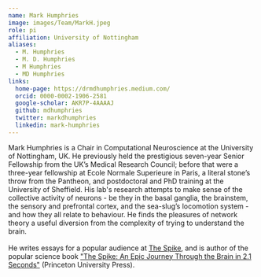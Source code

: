 ```yaml
---
name: Mark Humphries
image: images/Team/MarkH.jpeg
role: pi
affiliation: University of Nottingham
aliases:
  - M. Humphries
  - M. D. Humphries
  - M Humphries
  - MD Humphries
links:
  home-page: https://drmdhumphries.medium.com/
  orcid: 0000-0002-1906-2581
  google-scholar: AKR7P-4AAAAJ
  github: mdhumphries
  twitter: markdhumphries
  linkedin: mark-humphries
---
```


Mark Humphries is a Chair in Computational Neuroscience at the University of Nottingham, UK. He previously held the prestigious seven-year Senior Fellowship from the UK’s Medical Research Council; before that were a three-year fellowship at Ecole Normale Superieure in Paris, a literal stone’s throw from the Pantheon, and postdoctoral and PhD training at the University of Sheffield. His lab's research attempts to make sense of the collective activity of neurons - be they in the basal ganglia, the brainstem, the sensory and prefrontal cortex, and the sea-slug’s locomotion system - and how they all relate to behaviour. He finds the pleasures of network theory a useful diversion from the complexity of trying to understand the brain.
<br>
<br>
He writes essays for a popular audience at [The Spike](https://medium.com/the-spike), and is author of the popular science book ["The Spike: An Epic Journey Through the Brain in 2.1 Seconds"](https://press.princeton.edu/books/paperback/9780691241487/the-spike?_gl=1*147tsvi*_up*MQ..*_ga*OTA5MDEyMDc5LjE3MjM2NTY5Nzg.*_ga_N1W9JWKLY3*MTcyMzY1Njk3Ny4xLjEuMTcyMzY1NzAwOC4yOS4wLjE1ODIwMDA4NDI.) (Princeton University Press).
